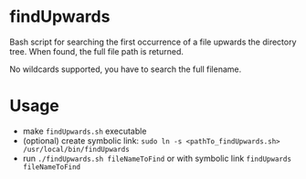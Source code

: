 # findUpwards
Bash script for searching the first occurrence of a file upwards the directory tree. When found, the full file path is returned.

No wildcards supported, you have to search the full filename.

# Usage

- make `findUpwards.sh` executable
- (optional) create symbolic link: 
  `sudo ln -s <pathTo_findUpwards.sh> /usr/local/bin/findUpwards`
- run `./findUpwards.sh fileNameToFind` or with symbolic link
  `findUpwards fileNameToFind`